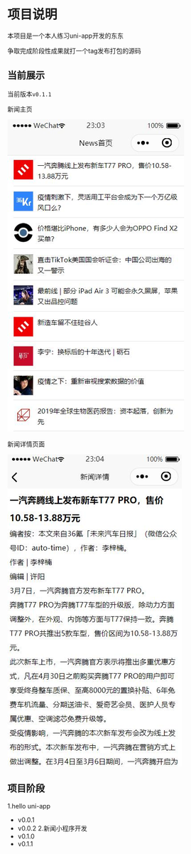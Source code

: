 # 项目说明

本项目是一个本人练习uni-app开发的东东

争取完成阶段性成果就打一个tag发布打包的源码

## 当前展示

当前版本`v0.1.1`

新闻主页

![](Readme_files/4.jpg)

新闻详情页面

![](Readme_files/2.jpg)


## 项目阶段
1.hello uni-app
- v0.0.1
- v0.0.2
2.新闻小程序开发
- v0.1.0
- v0.1.1